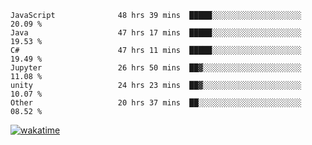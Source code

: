 <!--START_SECTION:waka-->

```text
JavaScript              48 hrs 39 mins  █████░░░░░░░░░░░░░░░░░░░░   20.09 %
Java                    47 hrs 17 mins  █████░░░░░░░░░░░░░░░░░░░░   19.53 %
C#                      47 hrs 11 mins  █████░░░░░░░░░░░░░░░░░░░░   19.49 %
Jupyter                 26 hrs 50 mins  ██▓░░░░░░░░░░░░░░░░░░░░░░   11.08 %
unity                   24 hrs 23 mins  ██▓░░░░░░░░░░░░░░░░░░░░░░   10.07 %
Other                   20 hrs 37 mins  ██░░░░░░░░░░░░░░░░░░░░░░░   08.52 %
```

<!--END_SECTION:waka-->
[![wakatime](https://wakatime.com/badge/user/6c2f442e-41b4-42e3-bc06-d5d8203ad1da.svg)](https://wakatime.com/@6c2f442e-41b4-42e3-bc06-d5d8203ad1da)
